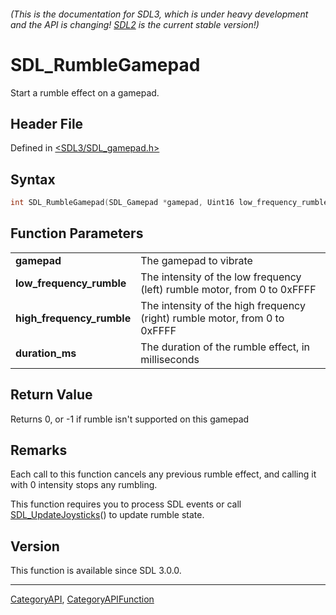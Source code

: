 ###### (This is the documentation for SDL3, which is under heavy development and the API is changing! [SDL2](https://wiki.libsdl.org/SDL2/) is the current stable version!)
# SDL_RumbleGamepad

Start a rumble effect on a gamepad.

## Header File

Defined in [<SDL3/SDL_gamepad.h>](https://github.com/libsdl-org/SDL/blob/main/include/SDL3/SDL_gamepad.h)

## Syntax

```c
int SDL_RumbleGamepad(SDL_Gamepad *gamepad, Uint16 low_frequency_rumble, Uint16 high_frequency_rumble, Uint32 duration_ms);

```

## Function Parameters

|                               |                                                                            |
| ----------------------------- | -------------------------------------------------------------------------- |
| **gamepad**                   | The gamepad to vibrate                                                     |
| **low_frequency_rumble**      | The intensity of the low frequency (left) rumble motor, from 0 to 0xFFFF   |
| **high_frequency_rumble**     | The intensity of the high frequency (right) rumble motor, from 0 to 0xFFFF |
| **duration_ms**               | The duration of the rumble effect, in milliseconds                         |

## Return Value

Returns 0, or -1 if rumble isn't supported on this gamepad

## Remarks

Each call to this function cancels any previous rumble effect, and calling
it with 0 intensity stops any rumbling.

This function requires you to process SDL events or call
[SDL_UpdateJoysticks](SDL_UpdateJoysticks)() to update rumble state.

## Version

This function is available since SDL 3.0.0.

----
[CategoryAPI](CategoryAPI), [CategoryAPIFunction](CategoryAPIFunction)

